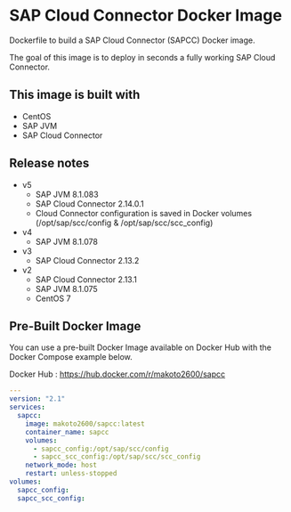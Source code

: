 # SAP Cloud Connector Docker Image

Dockerfile to build a SAP Cloud Connector (SAPCC) Docker image.

The goal of this image is to deploy in seconds a fully working SAP Cloud Connector.

## This image is built with

- CentOS
- SAP JVM
- SAP Cloud Connector

## Release notes

- v5
  - SAP JVM 8.1.083
  - SAP Cloud Connector 2.14.0.1
  - Cloud Connector configuration is saved in Docker volumes (/opt/sap/scc/config & /opt/sap/scc/scc_config)
- v4
  - SAP JVM 8.1.078
- v3
  - SAP Cloud Connector 2.13.2
- v2
  - SAP Cloud Connector 2.13.1
  - SAP JVM 8.1.075
  - CentOS 7

## Pre-Built Docker Image

You can use a pre-built Docker Image available on Docker Hub with the Docker Compose example below.

Docker Hub : https://hub.docker.com/r/makoto2600/sapcc

```yaml
---
version: "2.1"
services:
  sapcc:
    image: makoto2600/sapcc:latest
    container_name: sapcc
    volumes:
      - sapcc_config:/opt/sap/scc/config
      - sapcc_scc_config:/opt/sap/scc/scc_config
    network_mode: host
    restart: unless-stopped
volumes:
  sapcc_config:
  sapcc_scc_config:
```
